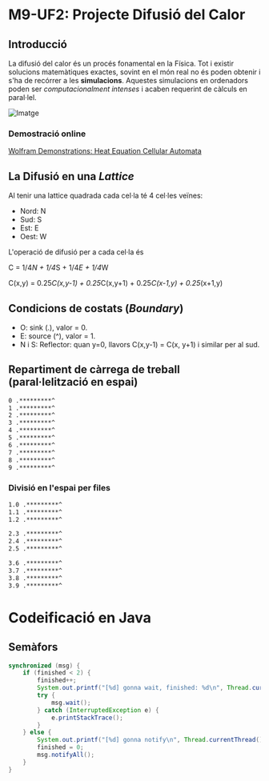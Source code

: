 # M9-UF2: Projecte Difusió del Calor 

## Introducció

La difusió del calor és un procés fonamental en la Física.
Tot i existir solucions matemàtiques exactes, sovint en el món real no és poden obtenir i s'ha de recórrer a les **simulacions**.
Aquestes simulacions en ordenadors poden ser *computacionalment intenses* i acaben requerint de càlculs en paral·lel.



![Imatge](https://demonstrations.wolfram.com/ACellularAutomatonBasedHeatEquation/img/popup_3.png)

### Demostració online

[Wolfram Demonstrations: Heat Equation Cellular Automata](https://demonstrations.wolfram.com/ACellularAutomatonBasedHeatEquation/)


## La Difusió en una *Lattice*

Al tenir una lattice quadrada cada cel·la té 4 cel·les veïnes:
 - Nord: N
 - Sud: S
 - Est: E
 - Oest: W

L'operació de difusió per a cada cel·la és 

C = 1/4*N + 1/4*S + 1/4*E + 1/4*W


C(x,y) = 0.25*C(x,y-1) + 0.25*C(x,y+1) + 0.25*C(x-1,y) + 0.25*(x+1,y)

## Condicions de  costats (*Boundary*)

* O: sink (.), valor = 0.
* E: source (^), valor = 1.
* N i S: Reflector: quan y=0, llavors C(x,y-1) = C(x, y+1) i similar per al sud.
## Repartiment de càrrega de treball (paral·lelització en espai)


```txt
0 .*********^
1 .*********^
2 .*********^
3 .*********^
4 .*********^
5 .*********^
6 .*********^
7 .*********^
8 .*********^
9 .*********^
```

 ### Divisió en l'espai per files

```txt
1.0 .*********^
1.1 .*********^
1.2 .*********^

2.3 .*********^
2.4 .*********^
2.5 .*********^

3.6 .*********^
3.7 .*********^
3.8 .*********^
3.9 .*********^
```

# Codeificació en Java

## Semàfors

```java
synchronized (msg) {
    if (finished < 2) {
        finished++;
        System.out.printf("[%d] gonna wait, finished: %d\n", Thread.currentThread().getId(), finished);
        try {
            msg.wait();
        } catch (InterruptedException e) {
            e.printStackTrace();
        }
    } else {
        System.out.printf("[%d] gonna notify\n", Thread.currentThread().getId());
        finished = 0;
        msg.notifyAll();
    }
}
```




